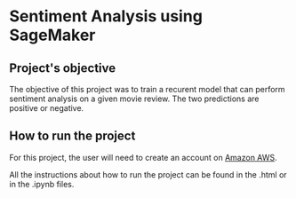 # Sentiment Analysis using SageMaker

## Project's objective
The objective of this project was to train a recurent model that can perform sentiment analysis on a given movie review. The two predictions are positive or negative.

## How to run the project
For this project, the user will need to create an account on [Amazon AWS](https://aws.amazon.com/). 

All the instructions about how to run the project can be found in the .html or in the .ipynb files.


